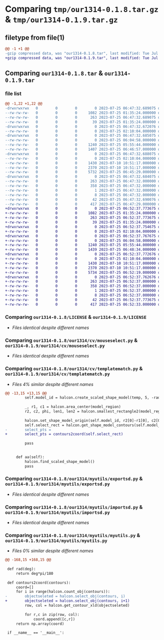 # Comparing `tmp/our1314-0.1.8.tar.gz` & `tmp/our1314-0.1.9.tar.gz`

## filetype from file(1)

```diff
@@ -1 +1 @@
-gzip compressed data, was "our1314-0.1.8.tar", last modified: Tue Jul 25 06:47:32 2023, max compression
+gzip compressed data, was "our1314-0.1.9.tar", last modified: Tue Jul 25 06:52:37 2023, max compression
```

## Comparing `our1314-0.1.8.tar` & `our1314-0.1.9.tar`

### file list

```diff
@@ -1,22 +1,22 @@
-drwxrwxrwx   0        0        0        0 2023-07-25 06:47:32.689075 our1314-0.1.8/
--rw-rw-rw-   0        0        0     1082 2023-07-25 01:35:24.000000 our1314-0.1.8/LICENSE
--rw-rw-rw-   0        0        0      263 2023-07-25 06:47:32.689075 our1314-0.1.8/PKG-INFO
--rw-rw-rw-   0        0        0       39 2023-07-25 01:35:24.000000 our1314-0.1.8/README.md
-drwxrwxrwx   0        0        0        0 2023-07-25 06:47:32.672076 our1314-0.1.8/our1314/
--rw-rw-rw-   0        0        0        0 2023-07-25 02:10:04.000000 our1314-0.1.8/our1314/__init__.py
-drwxrwxrwx   0        0        0        0 2023-07-25 06:47:32.685075 our1314-0.1.8/our1314/cv/
--rw-rw-rw-   0        0        0        0 2023-07-25 06:04:58.000000 our1314-0.1.8/our1314/cv/__init__.py
--rw-rw-rw-   0        0        0     1240 2023-07-25 05:55:44.000000 our1314-0.1.8/our1314/cv/mouseselect.py
--rw-rw-rw-   0        0        0     1407 2023-07-25 06:46:57.000000 our1314-0.1.8/our1314/cv/templatematch.py
-drwxrwxrwx   0        0        0        0 2023-07-25 06:47:32.688075 our1314-0.1.8/our1314/myutils/
--rw-rw-rw-   0        0        0        0 2023-07-25 02:10:04.000000 our1314-0.1.8/our1314/myutils/__init__.py
--rw-rw-rw-   0        0        0     1430 2023-07-10 10:51:17.000000 our1314-0.1.8/our1314/myutils/exportsd.py
--rw-rw-rw-   0        0        0     2370 2023-07-10 10:51:17.000000 our1314-0.1.8/our1314/myutils/importsd.py
--rw-rw-rw-   0        0        0     5732 2023-07-25 06:45:29.000000 our1314-0.1.8/our1314/myutils/myutils.py
-drwxrwxrwx   0        0        0        0 2023-07-25 06:47:32.684075 our1314-0.1.8/our1314.egg-info/
--rw-rw-rw-   0        0        0      263 2023-07-25 06:47:32.000000 our1314-0.1.8/our1314.egg-info/PKG-INFO
--rw-rw-rw-   0        0        0      358 2023-07-25 06:47:32.000000 our1314-0.1.8/our1314.egg-info/SOURCES.txt
--rw-rw-rw-   0        0        0        1 2023-07-25 06:47:32.000000 our1314-0.1.8/our1314.egg-info/dependency_links.txt
--rw-rw-rw-   0        0        0        8 2023-07-25 06:47:32.000000 our1314-0.1.8/our1314.egg-info/top_level.txt
--rw-rw-rw-   0        0        0       42 2023-07-25 06:47:32.690076 our1314-0.1.8/setup.cfg
--rw-rw-rw-   0        0        0      417 2023-07-25 06:47:29.000000 our1314-0.1.8/setup.py
+drwxrwxrwx   0        0        0        0 2023-07-25 06:52:37.773675 our1314-0.1.9/
+-rw-rw-rw-   0        0        0     1082 2023-07-25 01:35:24.000000 our1314-0.1.9/LICENSE
+-rw-rw-rw-   0        0        0      263 2023-07-25 06:52:37.773675 our1314-0.1.9/PKG-INFO
+-rw-rw-rw-   0        0        0       39 2023-07-25 01:35:24.000000 our1314-0.1.9/README.md
+drwxrwxrwx   0        0        0        0 2023-07-25 06:52:37.754675 our1314-0.1.9/our1314/
+-rw-rw-rw-   0        0        0        0 2023-07-25 02:10:04.000000 our1314-0.1.9/our1314/__init__.py
+drwxrwxrwx   0        0        0        0 2023-07-25 06:52:37.767675 our1314-0.1.9/our1314/cv/
+-rw-rw-rw-   0        0        0        0 2023-07-25 06:04:58.000000 our1314-0.1.9/our1314/cv/__init__.py
+-rw-rw-rw-   0        0        0     1240 2023-07-25 05:55:44.000000 our1314-0.1.9/our1314/cv/mouseselect.py
+-rw-rw-rw-   0        0        0     1439 2023-07-25 06:48:34.000000 our1314-0.1.9/our1314/cv/templatematch.py
+drwxrwxrwx   0        0        0        0 2023-07-25 06:52:37.772676 our1314-0.1.9/our1314/myutils/
+-rw-rw-rw-   0        0        0        0 2023-07-25 02:10:04.000000 our1314-0.1.9/our1314/myutils/__init__.py
+-rw-rw-rw-   0        0        0     1430 2023-07-10 10:51:17.000000 our1314-0.1.9/our1314/myutils/exportsd.py
+-rw-rw-rw-   0        0        0     2370 2023-07-10 10:51:17.000000 our1314-0.1.9/our1314/myutils/importsd.py
+-rw-rw-rw-   0        0        0     5734 2023-07-25 06:52:19.000000 our1314-0.1.9/our1314/myutils/myutils.py
+drwxrwxrwx   0        0        0        0 2023-07-25 06:52:37.762676 our1314-0.1.9/our1314.egg-info/
+-rw-rw-rw-   0        0        0      263 2023-07-25 06:52:37.000000 our1314-0.1.9/our1314.egg-info/PKG-INFO
+-rw-rw-rw-   0        0        0      358 2023-07-25 06:52:37.000000 our1314-0.1.9/our1314.egg-info/SOURCES.txt
+-rw-rw-rw-   0        0        0        1 2023-07-25 06:52:37.000000 our1314-0.1.9/our1314.egg-info/dependency_links.txt
+-rw-rw-rw-   0        0        0        8 2023-07-25 06:52:37.000000 our1314-0.1.9/our1314.egg-info/top_level.txt
+-rw-rw-rw-   0        0        0       42 2023-07-25 06:52:37.773675 our1314-0.1.9/setup.cfg
+-rw-rw-rw-   0        0        0      417 2023-07-25 06:52:33.000000 our1314-0.1.9/setup.py
```

### Comparing `our1314-0.1.8/LICENSE` & `our1314-0.1.9/LICENSE`

 * *Files identical despite different names*

### Comparing `our1314-0.1.8/our1314/cv/mouseselect.py` & `our1314-0.1.9/our1314/cv/mouseselect.py`

 * *Files identical despite different names*

### Comparing `our1314-0.1.8/our1314/cv/templatematch.py` & `our1314-0.1.9/our1314/cv/templatematch.py`

 * *Files 4% similar despite different names*

```diff
@@ -13,15 +13,15 @@
         self.model_id = halcon.create_scaled_shape_model(temp, 5, -rad(10.0), rad(20.0), rad(0.3657), 0.8, 1/0.8, 0.01, ['none', 'no_pregeneration'], 'use_polarity', [10,30,30], 10)
         
         _, r1, c1 = halcon.area_center(model_region)
         r2, c2, phi, len1, len2 = halcon.smallest_rectangle2(model_region)
 
         halcon.set_shape_model_origin(self.model_id, r2[0]-r1[0], c2[0]-c1[0])
         self.select_rect = halcon.get_shape_model_contours(self.model_id, 1)
-        select_pts = 
+        select_pts = contours2coord(self.select_rect)
 
         pass
 
 
     def aa(self):
         halcon.find_scaled_shape_model()
         pass
```

### Comparing `our1314-0.1.8/our1314/myutils/exportsd.py` & `our1314-0.1.9/our1314/myutils/exportsd.py`

 * *Files identical despite different names*

### Comparing `our1314-0.1.8/our1314/myutils/importsd.py` & `our1314-0.1.9/our1314/myutils/importsd.py`

 * *Files identical despite different names*

### Comparing `our1314-0.1.8/our1314/myutils/myutils.py` & `our1314-0.1.9/our1314/myutils/myutils.py`

 * *Files 0% similar despite different names*

```diff
@@ -168,15 +168,15 @@
 
 def rad(deg):
     return deg*pi/180
 
 def contours2coord(contours):
     coord=[]
     for i in range(halcon.count_obj(contours)):
-        objectseleted = halcon.select_obj(contours, i)
+        objectseleted = halcon.select_obj(contours, i+1)
         row, col = halcon.get_contour_xld(objectseleted)
 
         for r,c in zip(row, col):
             coord.append([c,r])
     return np.array(coord)
 
 if __name__ == '__main__':
```

